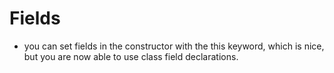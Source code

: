 # Fields 
- you can set fields in the constructor with the this  keyword, which is nice, but you are now able to use class field declarations.
